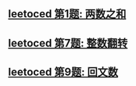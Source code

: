 ## [leetoced 第1题: 两数之和](https://github.com/ThinkDuan/leetcode-example/tree/master/src/twoSum/twoSum.md)
## [leetoced 第7题: 整数翻转](https://github.com/ThinkDuan/leetcode-example/tree/master/src/reverse/reverse.md)
## [leetoced 第9题: 回文数](https://github.com/ThinkDuan/leetcode-example/tree/master/src/isPalindropme/isPalindropme.md)



